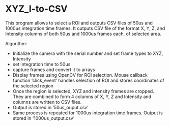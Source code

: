 # XYZ_I-to-CSV

This program allows to select a ROI and outputs CSV files of 50us and 1000us integration time frames. It outputs CSV file of the format X, Y, Z, and Intensity columns of both 50us and 1000us frames each, of selected area.

Algorithm:
* Initialize the camera with the serial number and set frame types to XYZ, Intensity
* set integration time to 50us
* capture frames and convert it to arrays
* Display frames using OpenCV for ROI selection. Mouse callback function ‘click_event’ handles selection of ROI and stores coordinates of the selected region
* Once the region is selected, XYZ and intensity frames are cropped. They are combined to form 4 columns of X, Y, Z and Intensity and columns are written to CSV files.
* Output is stored in ‘50us_ouput.csv’
* Same process is repeated for 1000us integration time frames. Output is stored in ‘1000us_output.csv’
